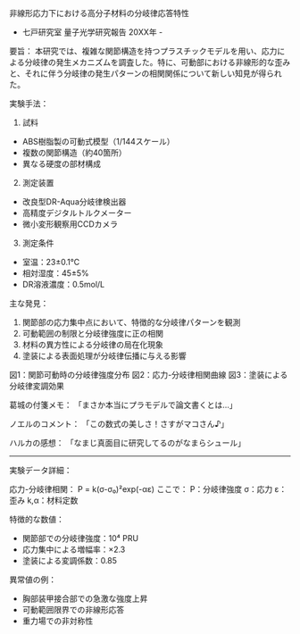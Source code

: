 非線形応力下における高分子材料の分岐律応答特性
- 七戸研究室 量子光学研究報告 20XX年 -

要旨：
本研究では、複雑な関節構造を持つプラスチックモデルを用い、応力による分岐律の発生メカニズムを調査した。特に、可動部における非線形的な歪みと、それに伴う分岐律の発生パターンの相関関係について新しい知見が得られた。

実験手法：
1. 試料
- ABS樹脂製の可動式模型（1/144スケール）
- 複数の関節構造（約40箇所）
- 異なる硬度の部材構成

2. 測定装置
- 改良型DR-Aqua分岐律検出器
- 高精度デジタルトルクメーター
- 微小変形観察用CCDカメラ

3. 測定条件
- 室温：23±0.1℃
- 相対湿度：45±5%
- DR溶液濃度：0.5mol/L

主な発見：
1. 関節部の応力集中点において、特徴的な分岐律パターンを観測
2. 可動範囲の制限と分岐律強度に正の相関
3. 材料の異方性による分岐律の局在化現象
4. 塗装による表面処理が分岐律伝播に与える影響

図1：関節可動時の分岐律強度分布
図2：応力-分岐律相関曲線
図3：塗装による分岐律変調効果

葛城の付箋メモ：
「まさか本当にプラモデルで論文書くとは...」

ノエルのコメント：
「この数式の美しさ！さすがマコさん♪」

ハルカの感想：
「なまじ真面目に研究してるのがなまらシュール」

---
実験データ詳細：

応力-分岐律相関：
P = k(σ-σ₀)²exp(-αε)
ここで：
P：分岐律強度
σ：応力
ε：歪み
k,α：材料定数

特徴的な数値：
- 関節部での分岐律強度：10⁴ PRU
- 応力集中による増幅率：×2.3
- 塗装による変調係数：0.85

異常値の例：
- 胸部装甲接合部での急激な強度上昇
- 可動範囲限界での非線形応答
- 重力場での非対称性